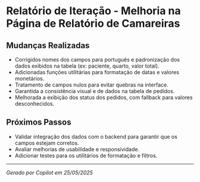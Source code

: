 # Relatório de Iteração - Melhoria na Página de Relatório de Camareiras

## Mudanças Realizadas
- Corrigidos nomes dos campos para português e padronização dos dados exibidos na tabela (ex: paciente, quarto, valor total).
- Adicionadas funções utilitárias para formatação de datas e valores monetários.
- Tratamento de campos nulos para evitar quebras na interface.
- Garantida a consistência visual e de dados na tabela de pedidos.
- Melhorada a exibição dos status dos pedidos, com fallback para valores desconhecidos.

## Próximos Passos
- Validar integração dos dados com o backend para garantir que os campos estejam corretos.
- Avaliar melhorias de usabilidade e responsividade.
- Adicionar testes para os utilitários de formatação e filtros.

---
*Gerado por Copilot em 25/05/2025*
